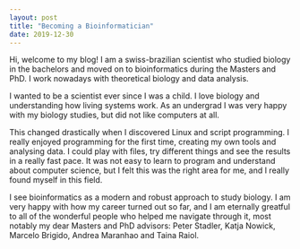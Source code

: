```yaml
---
layout: post
title: "Becoming a Bioinformatician"
date: 2019-12-30
---
```


Hi, welcome to my blog! I am a swiss-brazilian scientist who studied biology in the bachelors and moved on to bioinformatics during the Masters and PhD. I work nowadays with theoretical biology and data analysis. 

I wanted to be a scientist ever since I was a child.
I love biology and understanding how living systems work. As an undergrad I was very happy with my biology studies, but did not like computers at all. 

This changed drastically when I discovered Linux and script programming. I really enjoyed 
programming for the first time, creating my own tools and analysing data. I could play with files, try
different things and see the results in a really fast pace. It was not easy to learn to program and understand about
computer science, but I felt this was the right area for me, and I really found myself in this field.  

I see bioinformatics 
as a modern and robust approach to study biology. I am very happy with how my career turned out so far, and I am eternally 
greatful to all of the wonderful people who helped me navigate through it, most notably my dear Masters and PhD advisors: Peter Stadler, Katja Nowick, Marcelo Brigido, Andrea Maranhao and Taina Raiol.
